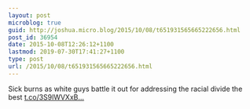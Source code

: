 ```yaml
---
layout: post
microblog: true
guid: http://joshua.micro.blog/2015/10/08/t651931565665222656.html
post_id: 36954
date: 2015-10-08T12:26:12+1100
lastmod: 2019-07-30T17:41:27+1100
type: post
url: /2015/10/08/t651931565665222656.html
---
```

Sick burns as white guys battle it out for addressing the racial divide the best [t.co/3S9lWVXxB...](https://t.co/3S9lWVXxBq)
